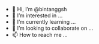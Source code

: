 - 👋 Hi, I’m @bintanggsh
- 👀 I’m interested in ...
- 🌱 I’m currently learning ...
- 💞️ I’m looking to collaborate on ...
- 📫 How to reach me ...

<!---
bintanggsh/bintanggsh is a ✨ special ✨ repository because its `README.md` (this file) appears on your GitHub profile.
You can click the Preview link to take a look at your changes.
--->
